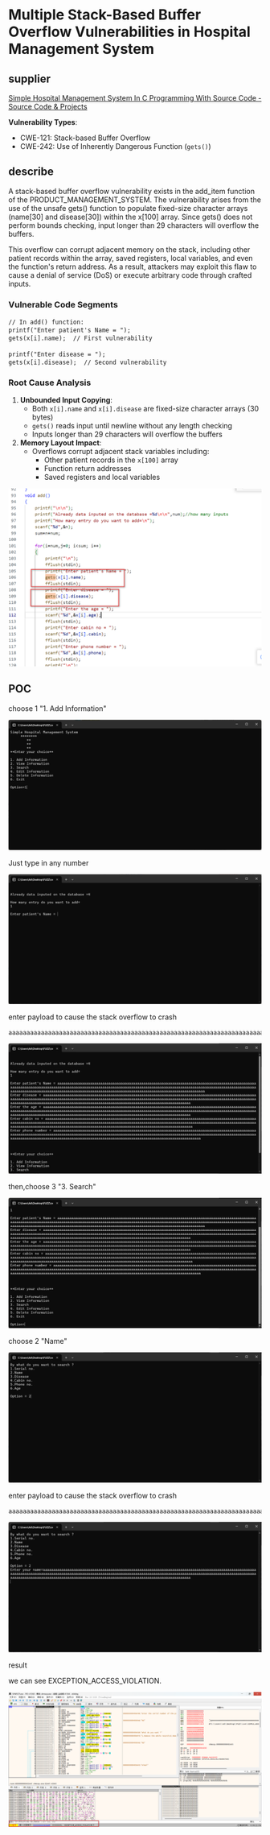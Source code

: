 # **Multiple Stack-Based Buffer Overflow Vulnerabilities in Hospital Management System**



## supplier

[Simple Hospital Management System In C Programming With Source Code - Source Code & Projects](https://code-projects.org/simple-hospital-management-system-in-c-programming-with-source-code/)



**Vulnerability Types**:

- CWE-121: Stack-based Buffer Overflow
- CWE-242: Use of Inherently Dangerous Function (`gets()`)



## describe

A stack-based buffer overflow vulnerability exists in the add_item function of the PRODUCT_MANAGEMENT_SYSTEM. The vulnerability arises from the use of the unsafe gets() function to populate fixed-size character arrays (name[30] and disease[30]) within the x[100] array. Since gets() does not perform bounds checking, input longer than 29 characters will overflow the buffers. 

This overflow can corrupt adjacent memory on the stack, including other patient records within the array, saved registers, local variables, and even the function's return address. As a result, attackers may exploit this flaw to cause a denial of service (DoS) or execute arbitrary code through crafted inputs.



### **Vulnerable Code Segments**

```
// In add() function:
printf("Enter patient's Name = ");
gets(x[i].name);  // First vulnerability

printf("Enter disease = ");
gets(x[i].disease);  // Second vulnerability
```

### **Root Cause Analysis**

1. **Unbounded Input Copying**:
   - Both `x[i].name` and `x[i].disease` are fixed-size character arrays (30 bytes)
   - `gets()` reads input until newline without any length checking
   - Inputs longer than 29 characters will overflow the buffers
2. **Memory Layout Impact**:
   - Overflows corrupt adjacent stack variables including:
     - Other patient records in the `x[100]` array
     - Function return addresses
     - Saved registers and local variables

![image-20250417151032575](https://raw.githubusercontent.com/zzzxc643/images/main/image/image-20250417151032575.png)





## POC

choose 1 "1. Add Information"

![image-20250417151057972](https://raw.githubusercontent.com/zzzxc643/images/main/image/image-20250417151057972.png)



Just type in any number

![image-20250417151137597](https://raw.githubusercontent.com/zzzxc643/images/main/image/image-20250417151137597.png)



enter payload to cause the stack overflow to crash

```
aaaaaaaaaaaaaaaaaaaaaaaaaaaaaaaaaaaaaaaaaaaaaaaaaaaaaaaaaaaaaaaaaaaaaaaaaaaaaaaaaaaaaaaaaaaaaaaaaaaaaaaaaaaaaaaaaaaaaaaaaaaaaaaaaaaaaaaaaaaaaaaaaaaaaaaaaaaaaaaaaaaaaaaaaaaaaaaaaaaaaaaaaaaaaaaaaaaaaaaaaaaaaaaaaaaaaaaaaaaaaaaaaaaaaaaaaaaaaaaaaaaaaaaaaaaaaaaaaaaaaaaaaaaaaaaaaaaaaaaaaaaaaaaaaaaaaaaaaaaaaaaaaaaaaaaa
```



![image-20250417151224907](https://raw.githubusercontent.com/zzzxc643/images/main/image/image-20250417151224907.png)



then,choose 3 "3. Search"

![image-20250417151237946](https://raw.githubusercontent.com/zzzxc643/images/main/image/image-20250417151237946.png)



choose 2 "Name"

![image-20250417151303875](https://raw.githubusercontent.com/zzzxc643/images/main/image/image-20250417151303875.png)



enter payload to cause the stack overflow to crash

```
aaaaaaaaaaaaaaaaaaaaaaaaaaaaaaaaaaaaaaaaaaaaaaaaaaaaaaaaaaaaaaaaaaaaaaaaaaaaaaaaaaaaaaaaaaaaaaaaaaaaaaaaaaaaaaaaaaaaaaaaaaaaaaaaaaaaaaaaaaaaaaaaaaaaaaaaaaaaaaaaaaaaaaaaaaaaaaaaaaaaaaaaaaaaaaaaaaaaaaaaaaaaaaaaaaaaaaaaaaaaaaaaaaaaaaaaaaaaaaaaaaaaaaaaaaaaaaaaaaaaaaaaaaaaaaaaaaaaaaaaaaaaaaaaaaaaaaaaaaaaaaaaaaaaaaaa
```



![image-20250417151338566](https://raw.githubusercontent.com/zzzxc643/images/main/image/image-20250417151338566.png)



result

we can see EXCEPTION_ACCESS_VIOLATION.

![image-20250417151405785](https://raw.githubusercontent.com/zzzxc643/images/main/image/image-20250417151405785.png)